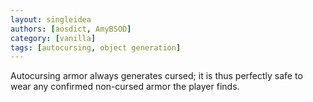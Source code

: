 ```yaml
---
layout: singleidea
authors: [aosdict, AmyBSOD]
category: [vanilla]
tags: [autocursing, object generation]
---
```

Autocursing armor always generates cursed; it is thus perfectly safe to wear any confirmed non-cursed armor the player finds.
